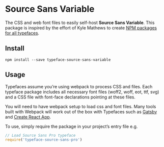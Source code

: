 
# Source Sans Variable

The CSS and web font files to easily self-host **Source Sans Variable**. This package is inspired by the effort of Kyle Mathews to create [NPM packages for all typefaces](https://www.bricolage.io/typefaces-easiest-way-to-self-host-fonts/).

## Install

`npm install --save typeface-source-sans-variable`

## Usage

Typefaces assume you’re using webpack to process CSS and files. Each typeface
package includes all necessary font files (woff2, woff, eot, ttf, svg) and
a CSS file with font-face declarations pointing at these files.

You will need to have webpack setup to load css and font files. Many tools built
with Webpack will work out of the box with Typefaces such as [Gatsby](https://github.com/gatsbyjs/gatsby)
and [Create React App](https://github.com/facebookincubator/create-react-app).

To use, simply require the package in your project’s entry file e.g.

```javascript
// Load Source Sans Pro typeface
require('typeface-source-sans-pro')
```
